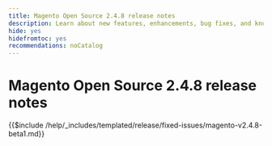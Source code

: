 ```yaml
---
title: Magento Open Source 2.4.8 release notes
description: Learn about new features, enhancements, bug fixes, and known issues in the 2.4.8 Magento Open Source release.
hide: yes
hidefromtoc: yes
recommendations: noCatalog
---
```


# Magento Open Source 2.4.8 release notes

{{$include /help/_includes/templated/release/fixed-issues/magento-v2.4.8-beta1.md}}
